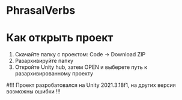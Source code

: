 # PhrasalVerbs

# Как открыть проект
1) Скачайте папку с проектом: Code -> Download ZIP
2) Разархивируйте папку
3) Откройте Unity hub, затем OPEN и выберете путь к разархивированному проекту 

#!!! Проект разробатовался на Unity 2021.3.18f1, на других версия возможны ошибки !!!
